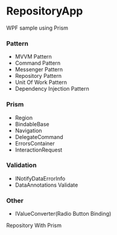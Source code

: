 # RepositoryApp
WPF sample using Prism

### Pattern
- MVVM Pattern
- Command Pattern
- Messenger Pattern
- Repository Pattern
- Unit Of Work Pattern
- Dependency Injection Pattern
### Prism
- Region
- BindableBase
- Navigation
- DelegateCommand
- ErrorsContainer
- InteractionRequest
### Validation
- INotifyDataErrorInfo
- DataAnnotations Validate
### Other
- IValueConverter(Radio Button Binding)

Repository With Prism
